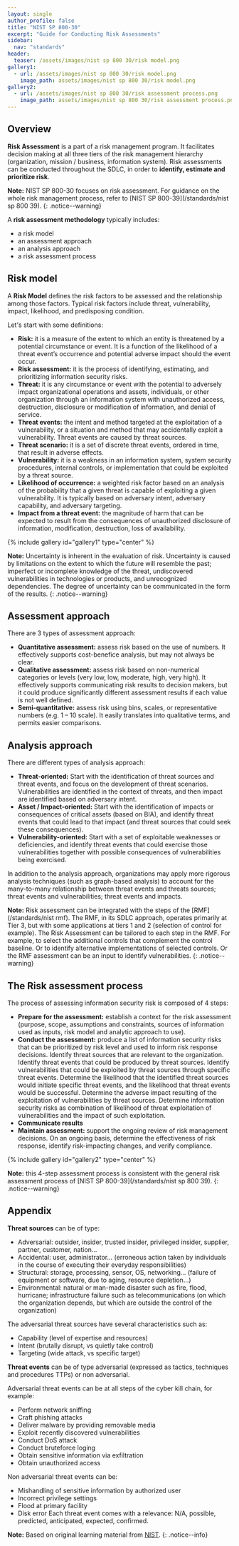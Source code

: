 ```yaml
---
layout: single
author_profile: false
title: "NIST SP 800-30"
excerpt: "Guide for Conducting Risk Assessments"
sidebar:
  nav: "standards"
header:
  teaser: /assets/images/nist sp 800 30/risk model.png
gallery1:
  - url: /assets/images/nist sp 800 30/risk model.png
    image_path: assets/images/nist sp 800 30/risk model.png
gallery2:
  - url: /assets/images/nist sp 800 30/risk assessment process.png
    image_path: assets/images/nist sp 800 30/risk assessment process.png
---
```


## Overview

**Risk Assessment** is a part of a risk management program. It facilitates decision making at all three tiers of the risk management hierarchy (organization, mission / business, information system). Risk assessments can be conducted throughout the SDLC, in order to **identify, estimate and prioritize risk**.

**Note:** NIST SP 800-30 focuses on risk assessment. For guidance on the whole risk management process, refer to [NIST SP 800-39](/standards/nist sp 800 39).
{: .notice--warning}

A **risk assessment methodology** typically includes:
- a risk model
- an assessment approach
- an analysis approach
- a risk assessment process

## Risk model

A **Risk Model** defines the risk factors to be assessed and the relationship among those factors. Typical risk factors include threat, vulnerability, impact, likelihood, and predisposing condition.

Let's start with some definitions:
- **Risk:** it is a measure of the extent to which an entity is threatened by a potential circumstance or event. It is a function of the likelihood of a threat event’s occurrence and potential adverse impact should the event occur.
- **Risk assessment:** it is the process of identifying, estimating, and prioritizing information security risks.
- **Threat:** it is any circumstance or event with the potential to adversely impact organizational operations and assets, individuals, or other organization through an information system with unauthorized access, destruction, disclosure or modification of information, and denial of service.
- **Threat events:** the intent and method targeted at the exploitation of a vulnerability, or a situation and method that may accidentally exploit a vulnerability. Threat events are caused by threat sources.
- **Threat scenario:** it is a set of discrete threat events, ordered in time, that result in adverse effects.
- **Vulnerability:** it is a weakness in an information system, system security procedures, internal controls, or implementation that could be exploited by a threat source.
- **Likelihood of occurrence:** a weighted risk factor based on an analysis of the probability that a given threat is capable of exploiting a given vulnerability. It is typically based on adversary intent, adversary capability, and adversary targeting.
- **Impact from a threat event:** the magnitude of harm that can be expected to result from the consequences of unauthorized disclosure of information, modification, destruction, loss of availability.

{% include gallery id="gallery1" type="center" %}

**Note:** Uncertainty is inherent in the evaluation of risk. Uncertainty is caused by limitations on the extent to which the future will resemble the past; imperfect or incomplete knowledge of the threat, undiscovered vulnerabilities in technologies or products, and unrecognized dependencies. The degree of uncertainty can be communicated in the form of the results.
{: .notice--warning}

## Assessment approach

There are 3 types of assessment approach:
- **Quantitative assessment:** assess risk based on the use of numbers. It effectively supports cost-benefice analysis, but may not always be clear.
- **Qualitative assessment:** assess risk based on non-numerical categories or levels (very low, low, moderate, high, very high). It effectively supports communicating risk results to decision makers, but it could produce significantly different assessment results if each value is not well defined.
- **Semi-quantitative:** assess risk using bins, scales, or representative numbers (e.g. 1 – 10 scale). It easily translates into qualitative terms, and permits easier comparisons.

## Analysis approach

There are different types of analysis approach:
- **Threat-oriented:** Start with the identification of threat sources and threat events, and focus on the development of threat scenarios. Vulnerabilities are identified in the context of threats, and then impact are identified based on adversary intent.
- **Asset / Impact-oriented:** Start with the identification of impacts or consequences of critical assets (based on BIA), and identify threat events that could lead to that impact (and threat sources that could seek these consequences).
- **Vulnerability-oriented:** Start with a set of exploitable weaknesses or deficiencies, and identify threat events that could exercise those vulnerabilities together with possible consequences of vulnerabilities being exercised.

In addition to the analysis approach, organizations may apply more rigorous analysis techniques (such as graph-based analysis) to account for the many-to-many relationship between threat events and threats sources; threat events and vulnerabilities; threat events and impacts.

**Note:** Risk assessment can be integrated with the steps of the [RMF](/standards/nist rmf). The RMF, in its SDLC approach, operates primarily at Tier 3, but with some applications at tiers 1 and 2 (selection of control for example). The Risk Assessment can be tailored to each step in the RMF. For example, to select the additional controls that complement the control baseline. Or to identify alternative implementations of selected controls. Or the RMF assessment can be an input to identify vulnerabilities.
{: .notice--warning}

## The Risk assessment process

The process of assessing information security risk is composed of 4 steps:
- **Prepare for the assessment:** establish a context for the risk assessment (purpose, scope, assumptions and constraints, sources of information used as inputs, risk model and analytic approach to use).
- **Conduct the assessment:** produce a list of information security risks that can be prioritized by risk level and used to inform risk response decisions. Identify threat sources that are relevant to the organization. Identify threat events that could be produced by threat sources. Identify vulnerabilities that could be exploited by threat sources through specific threat events. Determine the likelihood that the identified threat sources would initiate specific threat events, and the likelihood that threat events would be successful. Determine the adverse impact resulting of the exploitation of vulnerabilities by threat sources. Determine information security risks as combination of likelihood of threat exploitation of vulnerabilities and the impact of such exploitation.
- **Communicate results**
- **Maintain assessment:** support the ongoing review of risk management decisions. On an ongoing basis, determine the effectiveness of risk response, identify risk-impacting changes, and verify compliance.

{% include gallery id="gallery2" type="center" %}

**Note:** this 4-step assessment process is consistent with the general risk assessment process of [NIST SP 800-39](/standards/nist sp 800 39).
{: .notice--warning}

## Appendix

**Threat sources** can be of type:
- Adversarial: outsider, insider, trusted insider, privileged insider, supplier, partner, customer, nation…
- Accidental: user, administrator… (erroneous action taken by individuals in the course of executing their everyday responsibilities)
- Structural: storage, processing, sensor, OS, networking… (failure of equipment or software, due to aging, resource depletion…)
- Environmental: natural or man-made disaster such as fire, flood, hurricane; infrastructure failure such as telecommunications (on which the organization depends, but which are outside the control of the organization)

The adversarial threat sources have several characteristics such as:
- Capability (level of expertise and resources)
- Intent (brutally disrupt, vs quietly take control)
- Targeting (wide attack, vs specific target)

**Threat events** can be of type adversarial (expressed as tactics, techniques and procedures TTPs) or non adversarial.

Adversarial threat events can be at all steps of the cyber kill chain, for example:
- Perform network sniffing
- Craft phishing attacks
- Deliver malware by providing removable media
- Exploit recently discovered vulnerabilities
- Conduct DoS attack
- Conduct bruteforce loging
- Obtain sensitive information via exfiltration
- Obtain unauthorized access

Non adversarial threat events can be:
- Mishandling of sensitive information by authorized user
- Incorrect privilege settings
- Flood at primary facility
- Disk error
Each threat event comes with a relevance: N/A, possible, predicted, anticipated, expected, confirmed.

**Note:** Based on original learning material from [NIST](https://www.nist.gov/).
{: .notice--info}

